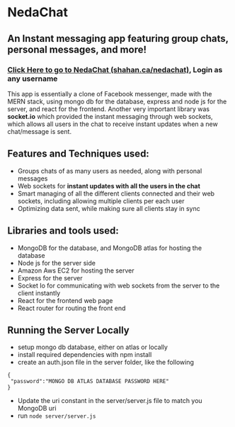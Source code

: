 # NedaChat
## An Instant messaging app featuring group chats, personal messages, and more!

### [Click Here to go to NedaChat (shahan.ca/nedachat)](http://shahan.ca/nedachat), Login as any username

This app is essentially a clone of Facebook messenger, made with the MERN stack, using mongo db for the database, express and node js for the server,
and react for the frontend. Another very important library was **socket.io** which provided the instant messaging through web sockets, which allows all users in the chat to receive instant updates when a new chat/message is sent.

## Features and Techniques used:
- Groups chats of as many users as needed, along with personal messages
- Web sockets for **instant updates with all the users in the chat**
- Smart managing of all the different clients connected and their web sockets, including allowing multiple clients per each user
- Optimizing data sent, while making sure all clients stay in sync


## Libraries and tools used:
- MongoDB for the database, and MongoDB atlas for hosting the database
- Node js for the server side
- Amazon Aws EC2 for hosting the server
- Express for the server
- Socket Io for communicating with web sockets from the server to the client instantly
- React for the frontend web page
- React router for routing the front end

 

## Running the Server Locally

- setup mongo db database, either on atlas or locally
- install required dependencies with npm install 
- create an auth.json file in the server folder, like the following
```
{
 "password":"MONGO DB ATLAS DATABASE PASSWORD HERE"
}
```
- Update the uri constant in the server/server.js file to match you MongoDB uri
- run ` node server/server.js `

